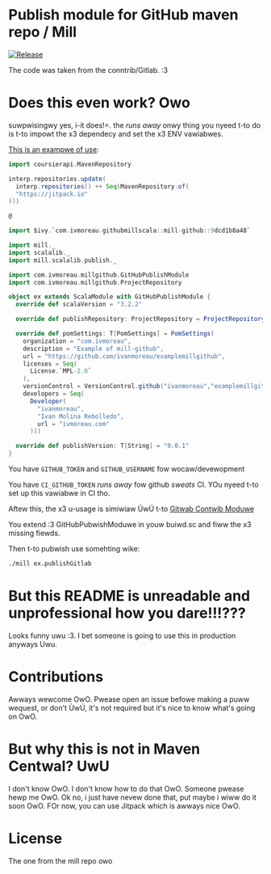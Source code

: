 # Publish module for GitHub maven repo / Mill

[![Release](https://jitpack.io/v/com.ivmoreau/githubmillscala.svg)](https://jitpack.io/#com.ivmoreau/githubmillscala)

The code was taken from the conntrib/Gitlab. :3

# Does this even work? Owo

suwpwisingwy yes, i-it does!=. the *runs away* onwy thing you nyeed t-to do is t-to impowt the x3 dependecy and set the x3 ENV vawiabwes.

[This is an exampwe of use](https://github.com/ivanmoreau/examplemillgithub):

```scala
import coursierapi.MavenRepository

interp.repositories.update(
  interp.repositories() ++ Seq(MavenRepository.of(
  "https://jitpack.io"
)))

@

import $ivy.`com.ivmoreau.githubmillscala::mill-github::9dcd1b8a48`

import mill._
import scalalib._
import mill.scalalib.publish._

import com.ivmoreau.millgithub.GitHubPublishModule
import com.ivmoreau.millgithub.ProjectRepository

object ex extends ScalaModule with GitHubPublishModule {
  override def scalaVersion = "3.2.2"

  override def publishRepository: ProjectRepository = ProjectRepository("ivanmoreau", "examplemillgithub")

  override def pomSettings: T[PomSettings] = PomSettings(
    organization = "com.ivmoreau",
    description = "Example of mill-github",
    url = "https://github.com/ivanmoreau/examplemillgithub",
    licenses = Seq(
      License.`MPL-2.0`
    ),
    versionControl = VersionControl.github("ivanmoreau","examplemillgithub"),
    developers = Seq(
      Developer(
        "ivanmoreau",
        "Ivan Molina Rebolledo",
        url = "ivmoreau.com"
      )))

  override def publishVersion: T[String] = "0.0.1"
}
```

You have `GITHUB_TOKEN` and `GITHUB_USERNAME` fow wocaw/devewopment

You have `CI_GITHUB_TOKEN` *runs away* fow github *sweats* CI. YOu nyeed t-to set up this vawiabwe in CI tho.

Aftew this, the x3 u-usage is simiwiaw ÚwÚ t-to [Gitwab Contwib Moduwe](https://mill-build.com/mill/contrib/gitlab.html)

You extend :3 GitHubPubwishModuwe in youw buiwd.sc and fiww the x3 missing fiewds.

Then t-to pubwish use somehting wike:

```bash
./mill ex.publishGitlab
```

# But this README is unreadable and unprofessional how you dare!!!???

Looks funny uwu :3. I bet someone is going to use this in production anyways Uwu.

# Contributions

Awways wewcome OwO. Pwease open an issue befowe making a puww wequest, or don't ÙwÚ, it's
not required but it's nice to know what's going on OwO.

# But why this is not in Maven Centwal? UwU

I don't know OwO. I don't know how to do that OwO. Someone pwease hewp me OwO. Ok no, 
i just have nevew done that, put maybe i wiww do it soon OwO. FOr now, you can use
Jitpack which is awways nice OwO.

# License

The one from the mill repo owo
